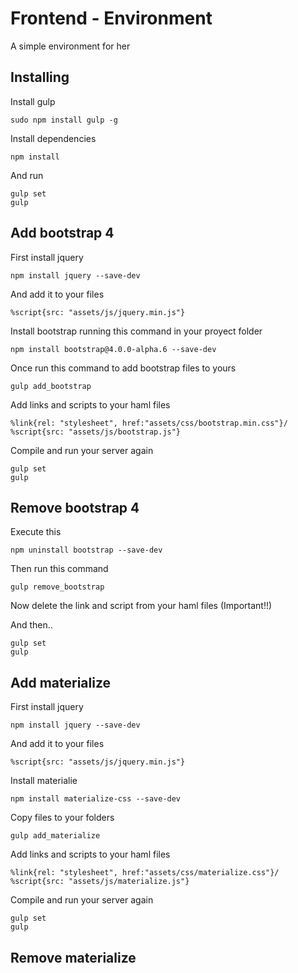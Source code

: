 # Frontend - Environment
A simple environment for her

## Installing 
Install gulp 
```
sudo npm install gulp -g
```
Install dependencies
```
npm install
```
And run
```
gulp set
gulp
```

## Add bootstrap 4
First install jquery
```
npm install jquery --save-dev
```
And add it to your files
```haml
%script{src: "assets/js/jquery.min.js"}
```
Install bootstrap running this command in your proyect folder
```
npm install bootstrap@4.0.0-alpha.6 --save-dev
```


Once run this command to add bootstrap files to yours
```
gulp add_bootstrap
```


Add links and scripts to your haml files
```haml
%link{rel: "stylesheet", href:"assets/css/bootstrap.min.css"}/
%script{src: "assets/js/bootstrap.js"}
```

Compile and run your server again
```
gulp set
gulp
```

## Remove bootstrap 4
Execute this
```
npm uninstall bootstrap --save-dev
```
Then run this command
```
gulp remove_bootstrap
```
Now delete the link and script from your haml files (Important!!)

And then..
```
gulp set
gulp
```

## Add materialize
First install jquery
```
npm install jquery --save-dev
```
And add it to your files
```haml
%script{src: "assets/js/jquery.min.js"}
```
Install materialie
```
npm install materialize-css --save-dev
```
Copy files to your folders
```
gulp add_materialize
```
Add links and scripts to your haml files
```haml
%link{rel: "stylesheet", href:"assets/css/materialize.css"}/
%script{src: "assets/js/materialize.js"}
```

Compile and run your server again
```
gulp set
gulp
```

## Remove materialize
